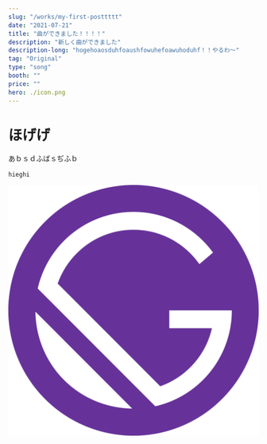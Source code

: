 ```yaml
---
slug: "/works/my-first-posttttt"
date: "2021-07-21"
title: "曲ができました！！！！"
description: "新しく曲ができました"
description-long: "hogehoaosduhfoaushfowuhefoawuhoduhf！！やるわ～"
tag: "Original"
type: "song"
booth: ""
price: ""
hero: ./icon.png
---
```



# ほげげ
あｂｓｄふばｓぢふｂ

```
hieghi
```

![000](./icon.png)
